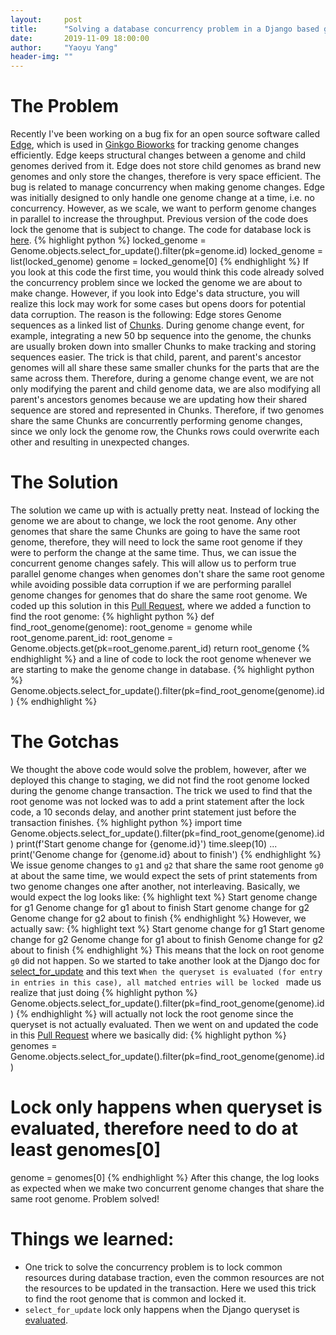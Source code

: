 ```yaml
---
layout:     post
title:      "Solving a database concurrency problem in a Django based genome tracking software"
date:       2019-11-09 18:00:00
author:     "Yaoyu Yang"
header-img: ""
---
```


# The Problem
Recently I've been working on a bug fix for an open source software called [Edge](https://github.com/ginkgobioworks/edge), which is used in [Ginkgo Bioworks](https://github.com/ginkgobioworks/) for tracking genome changes efficiently. Edge keeps structural changes between a genome and child genomes derived from it. Edge does not store child genomes as brand new genomes and only store the changes, therefore is very space efficient. The bug is related to manage concurrency when making genome changes. Edge was initially designed to only handle one genome change at a time, i.e. no concurrency. However, as we scale, we want to perform genome changes in parallel to increase the throughput. Previous version of the code does lock the genome that is subject to change. The code for database lock is [here](https://github.com/ginkgobioworks/edge/blob/d675b24ca541f325298cc67fb458bfcf6deb18f7/src/edge/recombine.py#L556).
{% highlight python %}
locked_genome = Genome.objects.select_for_update().filter(pk=genome.id)
locked_genome = list(locked_genome)
genome = locked_genome[0]
{% endhighlight %}
If you look at this code the first time, you would think this code already solved the concurrency problem since we locked the genome we are about to make change. However, if you look into Edge's data structure, you will realize this lock may work for some cases but opens doors for potential data corruption. The reason is the following: Edge stores Genome sequences as a linked list of [Chunks](https://github.com/ginkgobioworks/edge/blob/master/src/edge/models/chunk.py#L80). During genome change event, for example, integrating a new 50 bp sequence into the genome, the chunks are usually broken down into smaller Chunks to make tracking and storing sequences easier. The trick is that child, parent, and parent's ancestor genomes will all share these same smaller chunks for the parts that are the same across them. Therefore, during a genome change event, we are not only modifying the parent and child genome data, we are also modifying all parent's ancestors genomes because we are updating how their shared sequence are stored and represented in Chunks. Therefore, if two genomes share the same Chunks are concurrently performing genome changes, since we only lock the genome row, the Chunks rows could overwrite each other and resulting in unexpected changes.
# The Solution
The solution we came up with is actually pretty neat. Instead of locking the genome we are about to change, we lock the root genome. Any other genomes that share the same Chunks are going to have the same root genome, therefore, they will need to lock the same root genome if they were to perform the change at the same time. Thus, we can issue the concurrent genome changes safely. This will allow us to perform true parallel genome changes when genomes don't share the same root genome while avoiding possible data corruption if we are performing parallel genome changes for genomes that do share the same root genome.
We coded up this solution in this [Pull Request](https://github.com/ginkgobioworks/edge/pull/33), where we added a function to find the root genome:
{% highlight python %}
def find_root_genome(genome):
    root_genome = genome
    while root_genome.parent_id:
        root_genome = Genome.objects.get(pk=root_genome.parent_id)
    return root_genome
{% endhighlight %}
and a line of code to lock the root genome whenever we are starting to make the genome change in database.
{% highlight python %}
Genome.objects.select_for_update().filter(pk=find_root_genome(genome).id)
{% endhighlight %}
# The Gotchas
We thought the above code would solve the problem, however, after we deployed this change to staging, we did not find the root genome locked during the genome change transaction. The trick we used to find that the root genome was not locked was to add a print statement after the lock code, a 10 seconds delay, and another print statement just before the transaction finishes.
{% highlight python %}
import time
Genome.objects.select_for_update().filter(pk=find_root_genome(genome).id)
print(f'Start genome change for {genome.id}')
time.sleep(10)
...
print('Genome change for {genome.id} about to finish')
{% endhighlight %}
We issue genome changes to `g1` and `g2` that share the same root genome `g0` at about the same time, we would expect the sets of print statements from two genome changes one after another, not interleaving. Basically, we would expect the log looks like:
{% highlight text %}
Start genome change for g1
Genome change for g1 about to finish
Start genome change for g2
Genome change for g2 about to finish
{% endhighlight %}
However, we actually saw:
{% highlight text %}
Start genome change for g1
Start genome change for g2
Genome change for g1 about to finish
Genome change for g2 about to finish
{% endhighlight %}
This means that the lock on root genome `g0` did not happen. So we started to take another look at the Django doc for [select_for_update](https://docs.djangoproject.com/en/2.2/ref/models/querysets/#select-for-update) and this text `When the queryset is evaluated (for entry in entries in this case), all matched entries will be locked ` made us realize that just doing
{% highlight python %}
Genome.objects.select_for_update().filter(pk=find_root_genome(genome).id)
{% endhighlight %}
will actually not lock the root genome since the queryset is not actually evaluated. Then we went on and updated the code in this [Pull Request](https://github.com/ginkgobioworks/edge/pull/35) where we basically did:
{% highlight python %}
genomes = Genome.objects.select_for_update().filter(pk=find_root_genome(genome).id)
# Lock only happens when queryset is evaluated, therefore need to do at least genomes[0]
genome = genomes[0]
{% endhighlight %}
After this change, the log looks as expected when we make two concurrent genome changes that share the same root genome. Problem solved!
# Things we learned:

* One trick to solve the concurrency problem is to lock common resources during database traction, even the common resources are not the resources to be updated in the transaction. Here we used this trick to find the root genome that is common and locked it.
* `select_for_update` lock only happens when the Django queryset is [evaluated](https://docs.djangoproject.com/en/2.2/ref/models/querysets/#when-querysets-are-evaluated).


